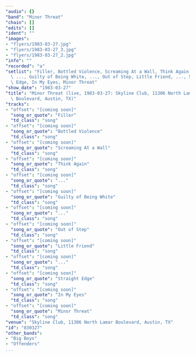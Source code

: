 ```yaml
---
"audio": {}
"band": "Minor Threat"
"chain": []
"edits": []
"ident": ""
"images":
- "flyers/1983-03-27.jpg"
- "flyers/1983-03-27_3.jpg"
- "flyers/1983-03-27_2.jpg"
"info": ""
"recorded": "a"
"setlist": "Filler, Bottled Violence, Screaming At a Wall, Think Again,\
  \ ..., Guilty of Being White, ..., Out of Step, Little Friend, ..., Straight\
  \ Edge, In My Eyes, Minor Threat"
"show_date": "1983-03-27"
"title": "Minor Threat (live, 1983-03-27: Skyline Club, 11306 North Lamar\
  \ Boulevard, Austin, TX)"
"tracks":
- "offset": "[coming soon]"
  "song_or_quote": "Filler"
  "td_class": "song"
- "offset": "[coming soon]"
  "song_or_quote": "Bottled Violence"
  "td_class": "song"
- "offset": "[coming soon]"
  "song_or_quote": "Screaming At a Wall"
  "td_class": "song"
- "offset": "[coming soon]"
  "song_or_quote": "Think Again"
  "td_class": "song"
- "offset": "[coming soon]"
  "song_or_quote": "..."
  "td_class": "song"
- "offset": "[coming soon]"
  "song_or_quote": "Guilty of Being White"
  "td_class": "song"
- "offset": "[coming soon]"
  "song_or_quote": "..."
  "td_class": "song"
- "offset": "[coming soon]"
  "song_or_quote": "Out of Step"
  "td_class": "song"
- "offset": "[coming soon]"
  "song_or_quote": "Little Friend"
  "td_class": "song"
- "offset": "[coming soon]"
  "song_or_quote": "..."
  "td_class": "song"
- "offset": "[coming soon]"
  "song_or_quote": "Straight Edge"
  "td_class": "song"
- "offset": "[coming soon]"
  "song_or_quote": "In My Eyes"
  "td_class": "song"
- "offset": "[coming soon]"
  "song_or_quote": "Minor Threat"
  "td_class": "song"
"venue": "Skyline Club, 11306 North Lamar Boulevard, Austin, TX"
"id": "830327"
"other_bands":
- "Big Boys"
- "Offenders"
...
```

